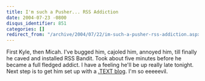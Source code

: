 ```yaml
---
title: I'm such a Pusher... RSS Addiction
date: 2004-07-23 -0800
disqus_identifier: 851
categories: []
redirect_from: "/archive/2004/07/22/im-such-a-pusher-rss-addiction.aspx/"
---
```


First Kyle, then Micah. I've bugged him, cajoled him, annoyed him, till
finally he caved and installed RSS Bandit. Took about five minutes
before he became a full fledged addict. I have a feeling he'll be up
really late tonight. Next step is to get him set up with a [.TEXT
blog](http://dottextwiki.scottwater.com/). I'm so eeeeevil.

